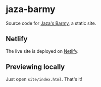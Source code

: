 # jaza-barmy

Source code for
[Jaza's Barmy](https://jaza-barmy.greenash.net.au/),
a static site.

## Netlify

The live site is deployed on [Netlify](https://www.netlify.com/).

## Previewing locally

Just open `site/index.html`. That's it!
